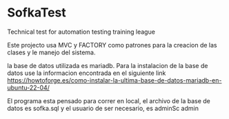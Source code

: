 # SofkaTest
Technical test for automation testing training league

Este projecto usa MVC y FACTORY como patrones para la creacion de las clases y le manejo del sistema.

la base de datos utilizada es mariadb. Para la instalacion de la base de datos use la informacion encontrada en el siguiente link
https://howtoforge.es/como-instalar-la-ultima-base-de-datos-mariadb-en-ubuntu-22-04/


El programa esta pensado para correr en local, el archivo de la base de datos es sofka.sql y el usuario de ser necesario, es adminSc admin



